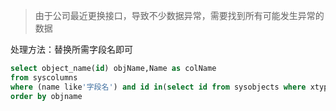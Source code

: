 > 由于公司最近更换接口，导致不少数据异常，需要找到所有可能发生异常的数据

处理方法：替换所需字段名即可

```sql
select object_name(id) objName,Name as colName 
from syscolumns 
where (name like'字段名') and id in(select id from sysobjects where xtype='u')
order by objname 
```


